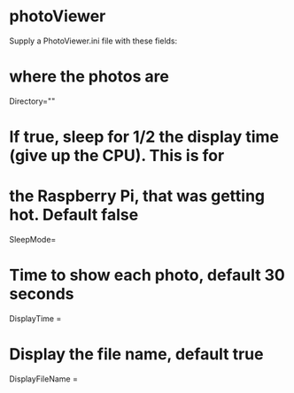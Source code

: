 # photoViewer

Supply a PhotoViewer.ini file with these fields:

# where the photos are
Directory="<directory name of photos>"

# If true, sleep for 1/2 the display time (give up the CPU). This is for
# the Raspberry Pi, that was getting hot. Default false
SleepMode= <boolean>

# Time to show each photo, default 30 seconds
DisplayTime = <seconds>

# Display the file name, default true
DisplayFileName = <boolean>

